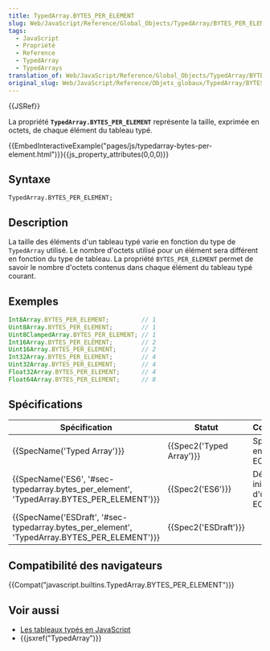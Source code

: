 ```yaml
---
title: TypedArray.BYTES_PER_ELEMENT
slug: Web/JavaScript/Reference/Global_Objects/TypedArray/BYTES_PER_ELEMENT
tags:
  - JavaScript
  - Propriété
  - Reference
  - TypedArray
  - TypedArrays
translation_of: Web/JavaScript/Reference/Global_Objects/TypedArray/BYTES_PER_ELEMENT
original_slug: Web/JavaScript/Reference/Objets_globaux/TypedArray/BYTES_PER_ELEMENT
---
```

{{JSRef}}

La propriété **`TypedArray.BYTES_PER_ELEMENT`** représente la taille, exprimée en octets, de chaque élément du tableau typé.

{{EmbedInteractiveExample("pages/js/typedarray-bytes-per-element.html")}}{{js_property_attributes(0,0,0)}}

## Syntaxe

    TypedArray.BYTES_PER_ELEMENT;

## Description

La taille des éléments d'un tableau typé varie en fonction du type de `TypedArray` utilisé. Le nombre d'octets utilisé pour un élément sera différent en fonction du type de tableau. La propriété `BYTES_PER_ELEMENT` permet de savoir le nombre d'octets contenus dans chaque élément du tableau typé courant.

## Exemples

```js
Int8Array.BYTES_PER_ELEMENT;         // 1
Uint8Array.BYTES_PER_ELEMENT;        // 1
Uint8ClampedArray.BYTES_PER_ELEMENT; // 1
Int16Array.BYTES_PER_ELEMENT;        // 2
Uint16Array.BYTES_PER_ELEMENT;       // 2
Int32Array.BYTES_PER_ELEMENT;        // 4
Uint32Array.BYTES_PER_ELEMENT;       // 4
Float32Array.BYTES_PER_ELEMENT;      // 4
Float64Array.BYTES_PER_ELEMENT;      // 8
```

## Spécifications

| Spécification                                                                                                                | Statut                           | Commentaires                                    |
| ---------------------------------------------------------------------------------------------------------------------------- | -------------------------------- | ----------------------------------------------- |
| {{SpecName('Typed Array')}}                                                                                         | {{Spec2('Typed Array')}} | Spécification englobée par ECMAScript 6.        |
| {{SpecName('ES6', '#sec-typedarray.bytes_per_element', 'TypedArray.BYTES_PER_ELEMENT')}}         | {{Spec2('ES6')}}             | Définition initiale au sein d'un standard ECMA. |
| {{SpecName('ESDraft', '#sec-typedarray.bytes_per_element', 'TypedArray.BYTES_PER_ELEMENT')}} | {{Spec2('ESDraft')}}     |                                                 |

## Compatibilité des navigateurs

{{Compat("javascript.builtins.TypedArray.BYTES_PER_ELEMENT")}}

## Voir aussi

- [Les tableaux typés en JavaScript](/fr/docs/Web/JavaScript/Tableaux_typés)
- {{jsxref("TypedArray")}}

